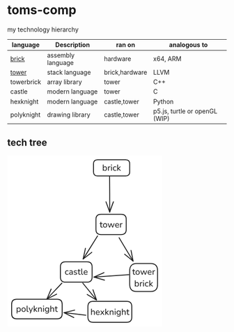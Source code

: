 # toms-comp
my technology hierarchy

|language| Description | ran on | analogous to |
| - | - | - | - |
| [brick](brick.md) | assembly language | hardware | x64, ARM |
| [tower](tower.md) | stack language | brick,hardware | LLVM |
| towerbrick | array library | tower| C++ |
| castle | modern language | tower | C |
| hexknight| modern language | castle,tower| Python | 
| polyknight | drawing library | castle,tower | p5.js, turtle or openGL (WIP) | 

## tech tree

![alt text](tech_tree.png)
